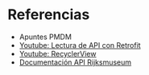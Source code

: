 # Referencias

- Apuntes PMDM
- [Youtube: Lectura de API con Retrofit](https://www.youtube.com/watch?v=_pLmlYATJJw)
- [Youtube: RecyclerView](https://www.youtube.com/watch?v=zdAWSQ2NC7o)
- [Documentación API Rijksmuseum](https://data.rijksmuseum.nl/docs/api)